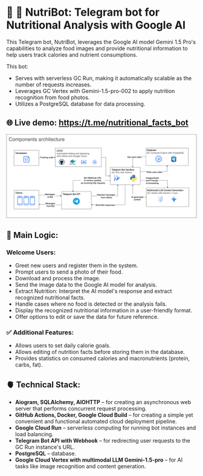 # 🤖 🥦 NutriBot: Telegram bot for Nutritional Analysis with Google AI
This Telegram bot, NutriBot, leverages the Google AI model Gemini 1.5 Pro's capabilities to analyze food images and provide nutritional information to help users track calories and nutrient consumptions.

This bot:  
* Serves with serverless GC Run, making it automatically scalable as the number of requests increases.  
* Leverages GC Vertex with Gemini-1.5-pro-002 to apply nutrition recognition from food photos.  
* Utilizes a PostgreSQL database for data processing.

## 🌐 Live demo: https://t.me/nutritional_facts_bot  
![Components Architecture](https://github.com/NikitiusIvanov/nutri-bot/blob/main/schemes/components.drawio.png)  

## 🧠 Main Logic:  
### Welcome Users:  
* Greet new users and register them in the system.  
* Prompt users to send a photo of their food.  
* Download and process the image.  
* Send the image data to the Google AI model for analysis.  
* Extract Nutrition: Interpret the AI model's response and extract recognized nutritional facts.  
* Handle cases where no food is detected or the analysis fails.  
* Display the recognized nutritional information in a user-friendly format.  
* Offer options to edit or save the data for future reference.  

### ✅ Additional Features:  
* Allows users to set daily calorie goals.  
* Allows editing of nutrition facts before storing them in the database.  
* Provides statistics on consumed calories and macronutrients (protein, carbs, fat).  

## 🫀 Technical Stack:  
* **Aiogram, SQLAlchemy, AIOHTTP** – for creating an asynchronous web server that performs concurrent request processing.  
* **GitHub Actions, Docker, Google Cloud Build** – for creating a simple yet convenient and functional automated cloud deployment pipeline.  
* **Google Cloud Run** – serverless computing for running bot instances and load balancing.  
* **Telegram Bot API with Webhook** – for redirecting user requests to the GC Run instance's URL.  
* **PostgreSQL** – database.  
* **Google Cloud Vertex with multimodal LLM Gemini-1.5-pro** – for AI tasks like image recognition and content generation.  
